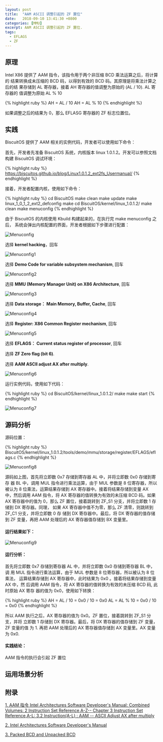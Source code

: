 ```yaml
---
layout: post
title:  "AAM ASCII 调整引起的 ZF 置位"
date:   2018-09-10 13:41:30 +0800
categories: [MMU]
excerpt: AAM ASCII 调整引起的 ZF 置位.
tags:
  - EFLAGS
  - ZF
---
```


## 原理

Intel X86 提供了 AAM 指令，该指令用于两个非压缩 BCD 乘法运算之后，将计算的
结果转换成未压缩的 BCD 码，以得到有效的 BCD 码。其原理是将乘法计算之后的结
果存储到 AL 寄存器，接着 AH 寄存器的值调整为原始的  (AL / 10). AL 寄存器的
值调整为原始 AL % 10

{% highlight ruby %}
AH = AL / 10
AH = AL % 10
{% endhighlight %}

如果调整之后的结果为 0，那么 EFLASG 寄存器的 ZF 标志位置位。

## 实践

BiscuitOS 提供了 AAM 相关的实例代码，开发者可以使用如下命令：

首先，开发者先准备 BiscuitOS 系统，内核版本 linux 1.0.1.2。开发可以参照文档
构建 BiscuitOS 调试环境：

{% highlight ruby %}
https://biscuitos.github.io/blog/Linux1.0.1.2_ext2fs_Usermanual/
{% endhighlight %}


接着，开发者配置内核，使用如下命令：

{% highlight ruby %}
cd BiscuitOS
make clean
make update
make linux_1_0_1_2_ext2_defconfig
make
cd BiscuitOS/kernel/linux_1.0.1.2/
make clean
make menuconfig
{% endhighlight %}

由于 BiscuitOS 的内核使用 Kbuild 构建起来的，在执行完 make menuconfig 之后，
系统会弹出内核配置的界面，开发者根据如下步骤进行配置：

![Menuconfig](https://raw.githubusercontent.com/EmulateSpace/PictureSet/master/BiscuitOS/kernel/MMU000003.png)

选择 **kernel hacking**，回车

![Menuconfig1](https://raw.githubusercontent.com/EmulateSpace/PictureSet/master/BiscuitOS/kernel/MMU000004.png)

选择 **Demo Code for variable subsystem mechanism**, 回车

![Menuconfig2](https://raw.githubusercontent.com/EmulateSpace/PictureSet/master/BiscuitOS/kernel/MMU000005.png)

选择 **MMU (Memory Manager Unit) on X86 Architecture**, 回车

![Menuconfig3](https://raw.githubusercontent.com/EmulateSpace/PictureSet/master/BiscuitOS/kernel/MMU000006.png)

选择 **Data storage： Main  Memory, Buffer, Cache**, 回车

![Menuconfig4](https://raw.githubusercontent.com/EmulateSpace/PictureSet/master/BiscuitOS/kernel/MMU000007.png)

选择 **Register: X86 Common Register mechanism**, 回车

![Menuconfig5](https://raw.githubusercontent.com/EmulateSpace/PictureSet/master/BiscuitOS/kernel/MMU000008.png)

选择 **EFLAGS： Current status register of processor**, 回车

选择 **ZF Zero flag (bit 6)**.

选择 **AAM ASCII adjust AX after multiply**.

![Menuconfig6](https://raw.githubusercontent.com/EmulateSpace/PictureSet/master/BiscuitOS/kernel/MMU000213.png)

运行实例代码，使用如下代码：

{% highlight ruby %}
cd BiscuitOS/kernel/linux_1.0.1.2/
make 
make start
{% endhighlight %}

![Menuconfig7](https://raw.githubusercontent.com/EmulateSpace/PictureSet/master/BiscuitOS/kernel/MMU000214.png)

## 源码分析

源码位置：

{% highlight ruby %}
BiscuitOS/kernel/linux_1.0.1.2/tools/demo/mmu/storage/register/EFLAGS/eflags.c
{% endhighlight %}

![Menuconfig8](https://raw.githubusercontent.com/EmulateSpace/PictureSet/master/BiscuitOS/kernel/MMU000215.png)

源码如上图，首先将立即数 0x7 存储到寄存器 AL 中，并将立即数 0x0 存储到寄存
器 BL 中，调用 MUL 指令进行乘法运算，由于 MUL 参数是 8 位寄存器，所以被认为 
8 位乘法，运算结果存储到 AX 寄存器中。接着将结果存储到变量 AX 中，然后调用 
AAM 指令，将 AX 寄存器的值转换为有效的未压缩 BCD 码。如果 AX 寄存器中的值为 
0，那么 ZF 置位，接着跳转到 ZF_S1 分支，并将立即数 1 存储到 DX 寄存器。同理，
如果 AX 寄存器中值不为零，那么 ZF 清零，则跳转到 ZF_C1 分支，并将立即数 0 存
储到 DX 寄存器中。最后，将 DX 寄存器的值存储到 ZF 变量，再把 AAM 处理后的 AX 
寄存器值存储到 BX 变量里。

#### 运行结果如下：

![Menuconfig9](https://raw.githubusercontent.com/EmulateSpace/PictureSet/master/BiscuitOS/kernel/MMU000216.png)

#### 运行分析：

首先将立即数 0x7 存储到寄存器 AL 中，并将立即数 0x0 存储到寄存器 BL 中，调
用 MUL 指令进行乘法运算，由于 MUL 参数是 8 位寄存器，所以被认为 8 位乘法，
运算结果存储到 AX 寄存器中，此时结果为 0x0 。接着将结果存储到变量 AX 中，然
后调用 AAM 指令，将 AX 寄存器的值转换为有效的未压缩 BCD 码, 此时原始 AX 寄存
器的值为 0x0，使用如下转换：

{% highlight ruby %}
AH = AL / 10 = 0x0 / 10 = 0x0
AL = AL % 10 = 0x0 / 10 = 0x0
{% endhighlight %}

所以 AAM 执行之后，AX 寄存器的值为 0x0。ZF 置位，接着跳转到 ZF_S1 分支，并将
立即数 1 存储到 DX 寄存器。最后，将 DX 寄存器的值存储到 ZF 变量，ZF 变量的值
为 1. 再把 AAM 处理后的 AX 寄存器值存储到 AX 变量里。AX 变量为 0x0.


#### 实践结论：

AAM  指令的执行会引起 ZF 置位

## 运用场景分析

## 附录

[1. AAM 指令 Intel Architectures Software Developer's Manual: Combined Volumes: 2 Instruction Set Reference,A-Z-- Chapter 3 Instruction Set Reference,A-L: 3.2 Instruction(A-L) : AAM -- ASCII Adjust AX after multiply](https://software.intel.com/en-us/articles/intel-sdm)

[2. Intel Architectures Software Developer's Manual](https://github.com/BiscuitOS/Documentation/blob/master/Datasheet/Intel-IA32_DevelopmentManual.pdf)

[3. Packed BCD and Unpacked BCD](https://github.com/BuddyZhang1/Kernel/tree/master/tools/demo/Data/Base/BCD)
